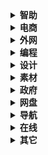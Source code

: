 <details class="lake-collapse"><summary id="ud3ff43a1"><strong><span class="ne-text">智助</span></strong></summary><p id="u8d0a055e" class="ne-p" style="margin: 0; padding: 0; min-height: 24px"><span class="ne-text">Kimi			</span><a href="https://kimi.moonshot.cn/" data-href="https://kimi.moonshot.cn/" target="_blank" class="ne-link"><span class="ne-text">https://kimi.moonshot.cn/</span></a></p><p id="u3f60d926" class="ne-p" style="margin: 0; padding: 0; min-height: 24px"><span class="ne-text">GPT			</span><a href="https://chatgpt.com/" data-href="https://chatgpt.com/" target="_blank" class="ne-link"><span class="ne-text">https://chatgpt.com/</span></a></p><p id="u972768c2" class="ne-p" style="margin: 0; padding: 0; min-height: 24px"><span class="ne-text">Claude		</span><a href="https://claude.ai/" data-href="https://claude.ai/" target="_blank" class="ne-link"><span class="ne-text">https://claude.ai/</span></a></p><p id="ud0a6c8cf" class="ne-p" style="margin: 0; padding: 0; min-height: 24px"><span class="ne-text">Gemini		</span><a href="https://gemini.google.com/app" data-href="https://gemini.google.com/app" target="_blank" class="ne-link"><span class="ne-text">https://gemini.google.com/</span></a></p><p id="uc66b75ad" class="ne-p" style="margin: 0; padding: 0; min-height: 24px"><span class="ne-text">Copilot		</span><a href="https://copilot.microsoft.com/" data-href="https://copilot.microsoft.com/" target="_blank" class="ne-link"><span class="ne-text">https://copilot.microsoft.com/</span></a></p><p id="u420d932b" class="ne-p" style="margin: 0; padding: 0; min-height: 24px"><span class="ne-text">文心一言		</span><a href="https://yiyan.baidu.com/" data-href="https://yiyan.baidu.com/" target="_blank" class="ne-link"><span class="ne-text">https://yiyan.baidu.com/</span></a></p><p id="u975c7db1" class="ne-p" style="margin: 0; padding: 0; min-height: 24px"><span class="ne-text">文心一格		</span><a href="https://yige.baidu.com/" data-href="https://yige.baidu.com/" target="_blank" class="ne-link"><span class="ne-text">https://yige.baidu.com/</span></a></p><p id="u3269e31b" class="ne-p" style="margin: 0; padding: 0; min-height: 24px"><span class="ne-text">百度图片		</span><a href="https://image.baidu.com/" data-href="https://image.baidu.com/" target="_blank" class="ne-link"><span class="ne-text">https://image.baidu.com/</span></a></p><p id="uef9a5500" class="ne-p" style="margin: 0; padding: 0; min-height: 24px"><span class="ne-text">通义千问		</span><a href="https://tongyi.aliyun.com/" data-href="https://tongyi.aliyun.com/" target="_blank" class="ne-link"><span class="ne-text">https://tongyi.aliyun.com/</span></a></p><p id="u34503f70" class="ne-p" style="margin: 0; padding: 0; min-height: 24px"><span class="ne-text">图像生成		</span><a href="https://flux.urldq.com/" data-href="https://flux.urldq.com/" target="_blank" class="ne-link"><span class="ne-text">https://flux.urldq.com/</span></a></p><p id="u30dfb462" class="ne-p" style="margin: 0; padding: 0; min-height: 24px"><span class="ne-text">AI写作		</span><a href="https://www.getgetai.com/home?" data-href="https://www.getgetai.com/home?" target="_blank" class="ne-link"><span class="ne-text">https://www.getgetai.com/</span></a></p><p id="u70c783dc" class="ne-p" style="margin: 0; padding: 0; min-height: 24px"><span class="ne-text">AI去背景		</span><a href="https://html.zone/background-remover" data-href="https://html.zone/background-remover" target="_blank" class="ne-link"><span class="ne-text">https://html.zone/</span></a></p></details>

<details class="lake-collapse"><summary id="ud41d0146"><strong><span class="ne-text">电商</span></strong></summary><p id="u7fb457d4" class="ne-p" style="margin: 0; padding: 0; min-height: 24px"><span class="ne-text">千牛		</span><a href="https://myseller.taobao.com/" data-href="https://myseller.taobao.com/" target="_blank" class="ne-link"><span class="ne-text">https://myseller.taobao.com/</span></a></p><p id="udb0108d9" class="ne-p" style="margin: 0; padding: 0; min-height: 24px"><span class="ne-text">闲鱼		</span><a href="https://www.goofish.com/" data-href="https://www.goofish.com/" target="_blank" class="ne-link"><span class="ne-text">https://www.goofish.com/</span></a></p><p id="ub4890fee" class="ne-p" style="margin: 0; padding: 0; min-height: 24px"><span class="ne-text">千帆		</span><a href="https://ark.xiaohongshu.com/app-system/home?from=ark-login" data-href="https://ark.xiaohongshu.com/app-system/home?from=ark-login" target="_blank" class="ne-link"><span class="ne-text">https://ark.xiaohongshu.com/</span></a></p><p id="u26620c16" class="ne-p" style="margin: 0; padding: 0; min-height: 24px"><span class="ne-text">淘宝		</span><a href="https://www.taobao.com/" data-href="https://www.taobao.com/" target="_blank" class="ne-link"><span class="ne-text">https://www.taobao.com/</span></a></p><p id="u04ed63c3" class="ne-p" style="margin: 0; padding: 0; min-height: 24px"><span class="ne-text">京东		</span><a href="https://www.jd.com/" data-href="https://www.jd.com/" target="_blank" class="ne-link"><span class="ne-text">https://www.jd.com/</span></a></p><p id="ua886be22" class="ne-p" style="margin: 0; padding: 0; min-height: 24px"><span class="ne-text">1688	</span><a href="https://www.1688.com/" data-href="https://www.1688.com/" target="_blank" class="ne-link"><span class="ne-text">https://www.1688.com/</span></a></p><p id="ub18dabfd" class="ne-p" style="margin: 0; padding: 0; min-height: 24px"><span class="ne-text">唯品会	</span><a href="https://www.vip.com/" data-href="https://www.vip.com/" target="_blank" class="ne-link"><span class="ne-text">https://www.vip.com/</span></a></p><p id="uc6c2d7c2" class="ne-p" style="margin: 0; padding: 0; min-height: 24px"><span class="ne-text">拼多多	</span><a href="https://mms.pinduoduo.com/" data-href="https://mms.pinduoduo.com/" target="_blank" class="ne-link"><span class="ne-text">https://mms.pinduoduo.com/</span></a></p><p id="u5a34a32e" class="ne-p" style="margin: 0; padding: 0; min-height: 24px"><span class="ne-text">淘管家	</span><a href="https://guanjia.1688.com/" data-href="https://guanjia.1688.com/" target="_blank" class="ne-link"><span class="ne-text">https://guanjia.1688.com/</span></a></p></details>

<details class="lake-collapse"><summary id="u15dca582"><strong><span class="ne-text">外网</span></strong></summary><p id="uffa1fc1d" class="ne-p" style="margin: 0; padding: 0; min-height: 24px"><span class="ne-text">Gmail		</span><a href="https://mail.google.com/" data-href="https://mail.google.com/" target="_blank" class="ne-link"><span class="ne-text">https://mail.google.com/</span></a></p><p id="u3a988043" class="ne-p" style="margin: 0; padding: 0; min-height: 24px"><span class="ne-text">Twitter		</span><a href="https://x.com/home" data-href="https://x.com/home" target="_blank" class="ne-link"><span class="ne-text">https://x.com/home</span></a></p><p id="u5010dec7" class="ne-p" style="margin: 0; padding: 0; min-height: 24px"><span class="ne-text">Telegram		</span><a href="https://web.telegram.org/a/" data-href="https://web.telegram.org/a/" target="_blank" class="ne-link"><span class="ne-text">https://web.telegram.org/a/</span></a></p><p id="u18d85351" class="ne-p" style="margin: 0; padding: 0; min-height: 24px"><span class="ne-text">YouTube		</span><a href="https://www.youtube.com" data-href="https://www.youtube.com" target="_blank" class="ne-link"><span class="ne-text">https://www.youtube.com</span></a></p><p id="u8661beb7" class="ne-p" style="margin: 0; padding: 0; min-height: 24px"><span class="ne-text"></span></p><p id="ub1dff7c0" class="ne-p" style="margin: 0; padding: 0; min-height: 24px"><span class="ne-text">身份大全		</span><a href="https://shenfendaquan.com/" data-href="https://shenfendaquan.com/" target="_blank" class="ne-link"><span class="ne-text">https://shenfendaquan.com/</span></a></p><p id="u1f7edb65" class="ne-p" style="margin: 0; padding: 0; min-height: 24px"><span class="ne-text">美国地址		</span><a href="https://www.meiguodizhi.com/" data-href="https://www.meiguodizhi.com/" target="_blank" class="ne-link"><span class="ne-text">https://www.meiguodizhi.com/</span></a></p><p id="u2e37860b" class="ne-p" style="margin: 0; padding: 0; min-height: 24px"><span class="ne-text">优选IP		</span><a href="https://stock.hostmonit.com/CloudFlareYes" data-href="https://stock.hostmonit.com/CloudFlareYes" target="_blank" class="ne-link"><span class="ne-text">https://stock.hostmonit.com/</span></a></p><p id="ue1e0a49e" class="ne-p" style="margin: 0; padding: 0; min-height: 24px"><span class="ne-text">订阅转换		</span><a href="https://sub.ops.ci/" data-href="https://sub.ops.ci/" target="_blank" class="ne-link"><span class="ne-text">https://sub.ops.ci/</span></a></p><p id="u180ca6ed" class="ne-p" style="margin: 0; padding: 0; min-height: 24px"><span class="ne-text">节点转换		</span><a href="https://v2rayse.com/node-convert/" data-href="https://v2rayse.com/node-convert/" target="_blank" class="ne-link"><span class="ne-text">https://v2rayse.com/</span></a></p><p id="ua683bb13" class="ne-p" style="margin: 0; padding: 0; min-height: 24px"><span class="ne-text">机场推荐		</span><a href="https://ygpy.net/" data-href="https://ygpy.net/" target="_blank" class="ne-link"><span class="ne-text">https://ygpy.net/</span></a></p><p id="ucf048b36" class="ne-p" style="margin: 0; padding: 0; min-height: 24px"><span class="ne-text">IP检测		</span><a href="https://ip125.com/" data-href="https://ip125.com/" target="_blank" class="ne-link"><span class="ne-text">https://ip125.com/</span></a></p><p id="u9bbd8357" class="ne-p" style="margin: 0; padding: 0; min-height: 24px"><span class="ne-text">IP指纹		</span><a href="https://whoer.net/" data-href="https://whoer.net/" target="_blank" class="ne-link"><span class="ne-text">https://whoer.net/</span></a></p><p id="u020601c1" class="ne-p" style="margin: 0; padding: 0; min-height: 24px"><span class="ne-text">测速			</span><a href="https://speed.cloudflare.com/" data-href="https://speed.cloudflare.com/" target="_blank" class="ne-link"><span class="ne-text">https://speed.cloudflare.com/</span></a></p><p id="ua549594a" class="ne-p" style="margin: 0; padding: 0; min-height: 24px"><span class="ne-text"></span></p><p id="u0a586578" class="ne-p" style="margin: 0; padding: 0; min-height: 24px"><strong><span class="ne-text">接码</span></strong></p><p id="ueb0c5928" class="ne-p" style="margin: 0; padding: 0; min-height: 24px"><a href="https://freephonenum.com" data-href="https://freephonenum.com" target="_blank" class="ne-link"><span class="ne-text">https://freephonenum.com</span></a></p><p id="uec33755e" class="ne-p" style="margin: 0; padding: 0; min-height: 24px"><a href="https://quackr.io" data-href="https://quackr.io" target="_blank" class="ne-link"><span class="ne-text">https://quackr.io</span></a></p><p id="uceac28aa" class="ne-p" style="margin: 0; padding: 0; min-height: 24px"><a href="https://smstome.com" data-href="https://smstome.com" target="_blank" class="ne-link"><span class="ne-text">https://smstome.com</span></a></p><p id="udb8fe5c6" class="ne-p" style="margin: 0; padding: 0; min-height: 24px"><a href="https://receive-smss.com" data-href="https://receive-smss.com" target="_blank" class="ne-link"><span class="ne-text">https://receive-smss.com</span></a></p><p id="ub02e4b3d" class="ne-p" style="margin: 0; padding: 0; min-height: 24px"><a href="https://temporary-phone-number.com" data-href="https://temporary-phone-number.com" target="_blank" class="ne-link"><span class="ne-text">https://temporary-phone-number.com</span></a></p><p id="u6ea3e10b" class="ne-p" style="margin: 0; padding: 0; min-height: 24px"><a href="https://temp-number.com" data-href="https://temp-number.com" target="_blank" class="ne-link"><span class="ne-text">https://temp-number.com</span></a></p><p id="u60b3d71d" class="ne-p" style="margin: 0; padding: 0; min-height: 24px"><a href="https://mytempsms.com" data-href="https://mytempsms.com" target="_blank" class="ne-link"><span class="ne-text">https://mytempsms.com</span></a></p><p id="u3594e95e" class="ne-p" style="margin: 0; padding: 0; min-height: 24px"><a href="https://receive-sms-free.cc" data-href="https://receive-sms-free.cc" target="_blank" class="ne-link"><span class="ne-text">https://receive-sms-free.cc</span></a></p><p id="u9d2e75ff" class="ne-p" style="margin: 0; padding: 0; min-height: 24px"><strong><span class="ne-text">节点</span></strong></p><p id="u96781fc3" class="ne-p" style="margin: 0; padding: 0; min-height: 24px"><a href="https://v2rayse.com/" data-href="https://v2rayse.com/" target="_blank" class="ne-link"><span class="ne-text">https://v2rayse.com/</span></a></p><p id="u74192308" class="ne-p" style="margin: 0; padding: 0; min-height: 24px"><a href="https://v2cross.com/1884.html" data-href="https://v2cross.com/1884.html" target="_blank" class="ne-link"><span class="ne-text">https://v2cross.com/</span></a></p><p id="uf0b2ead0" class="ne-p" style="margin: 0; padding: 0; min-height: 24px"><a href="https://free.datiya.com/" data-href="https://free.datiya.com/" target="_blank" class="ne-link"><span class="ne-text">https://free.datiya.com/</span></a></p><p id="u818f2cca" class="ne-p" style="margin: 0; padding: 0; min-height: 24px"><a href="https://clashgithub.com/" data-href="https://clashgithub.com/" target="_blank" class="ne-link"><span class="ne-text">https://clashgithub.com/</span></a></p><p id="u81da19a7" class="ne-p" style="margin: 0; padding: 0; min-height: 24px"><a href="https://proxypool.link/" data-href="https://proxypool.link/" target="_blank" class="ne-link"><span class="ne-text">https://proxypool.link/</span></a></p><p id="u8d3d95d7" class="ne-p" style="margin: 0; padding: 0; min-height: 24px"><a href="https://kkzui.com/jd" data-href="https://kkzui.com/jd" target="_blank" class="ne-link"><span class="ne-text">https://kkzui.com/</span></a></p><p id="uf4e2f9c7" class="ne-p" style="margin: 0; padding: 0; min-height: 24px"><a href="https://telegeam.github.io/clashv2rayshare/2024/07/03/a/" data-href="https://telegeam.github.io/clashv2rayshare/2024/07/03/a/" target="_blank" class="ne-link"><span class="ne-text">https://telegeam.github.io/</span></a></p><p id="u5b5398dd" class="ne-p" style="margin: 0; padding: 0; min-height: 24px"><a href="https://www.cfmem.com/" data-href="https://www.cfmem.com/" target="_blank" class="ne-link"><span class="ne-text">https://www.cfmem.com/</span></a></p><p id="u2b63e3e6" class="ne-p" style="margin: 0; padding: 0; min-height: 24px"><a href="https://www.fuye.fun/" data-href="https://www.fuye.fun/" target="_blank" class="ne-link"><span class="ne-text">https://www.fuye.fun/</span></a></p><p id="u3f654c86" class="ne-p" style="margin: 0; padding: 0; min-height: 24px"><a href="https://www.mibei77.com/" data-href="https://www.mibei77.com/" target="_blank" class="ne-link"><span class="ne-text">https://www.mibei77.com/</span></a></p><p id="ud7c55654" class="ne-p" style="margin: 0; padding: 0; min-height: 24px"><a href="https://godfather216.github.io/godfather.github.io/" data-href="https://godfather216.github.io/godfather.github.io/" target="_blank" class="ne-link"><span class="ne-text">https://godfather.github.io/</span></a></p><p id="u3ff6bc3c" class="ne-p" style="margin: 0; padding: 0; min-height: 24px"><a href="https://ircfspace.github.io/location/" data-href="https://ircfspace.github.io/location/" target="_blank" class="ne-link"><span class="ne-text">https://ircfspace.github.io/location/</span></a></p><p id="uf103352d" class="ne-p" style="margin: 0; padding: 0; min-height: 24px"><a href="https://xconfig.pages.dev/index2" data-href="https://xconfig.pages.dev/index2" target="_blank" class="ne-link"><span class="ne-text">https://xconfig.pages.dev/</span></a></p><p id="ufdd8ecdf" class="ne-p" style="margin: 0; padding: 0; min-height: 24px"><a href="https://itsyebekhe.github.io/HiN-VPN/" data-href="https://itsyebekhe.github.io/HiN-VPN/" target="_blank" class="ne-link"><span class="ne-text">https://itsyebekhe.github.io/</span></a></p></details>

<details class="lake-collapse"><summary id="u0c2b075a"><strong><span class="ne-text">编程</span></strong></summary><p id="ue5823628" class="ne-p" style="margin: 0; padding: 0; min-height: 24px"><span class="ne-text">阿里云		</span><a href="https://www.aliyun.com/" data-href="https://www.aliyun.com/" target="_blank" class="ne-link"><span class="ne-text">https://www.aliyun.com/</span></a></p><p id="u063e98aa" class="ne-p" style="margin: 0; padding: 0; min-height: 24px"><span class="ne-text">Maven		</span><a href="https://mvnrepository.com/" data-href="https://mvnrepository.com/" target="_blank" class="ne-link"><span class="ne-text">https://mvnrepository.com/</span></a></p><p id="ufa1dd990" class="ne-p" style="margin: 0; padding: 0; min-height: 24px"><span class="ne-text">微软学习		</span><a href="https://learn.microsoft.com/zh-cn/" data-href="https://learn.microsoft.com/zh-cn/" target="_blank" class="ne-link"><span class="ne-text">https://learn.microsoft.com/</span></a></p><p id="u7773fc6c" class="ne-p" style="margin: 0; padding: 0; min-height: 24px"><span class="ne-text">菜鸟教程		</span><a href="https://www.runoob.com/" data-href="https://www.runoob.com/" target="_blank" class="ne-link"><span class="ne-text">https://www.runoob.com/</span></a></p><p id="u2845fa31" class="ne-p" style="margin: 0; padding: 0; min-height: 24px"><span class="ne-text">W3School	</span><a href="https://www.w3school.com.cn/" data-href="https://www.w3school.com.cn/" target="_blank" class="ne-link"><span class="ne-text">https://www.w3school.com.cn/</span></a></p><p id="uf9d717b3" class="ne-p" style="margin: 0; padding: 0; min-height: 24px"><span class="ne-text">前端			</span><a href="https://uilibhub.com/zh" data-href="https://uilibhub.com/zh" target="_blank" class="ne-link"><span class="ne-text">https://uilibhub.com/zh</span></a></p><p id="ud1faf6fb" class="ne-p" style="margin: 0; padding: 0; min-height: 24px"><span class="ne-text">正则			</span><a href="https://jex.im/regulex/#!flags=&amp;re=%5E(a%7Cb)*%3F%24" data-href="https://jex.im/regulex/#!flags=&amp;re=%5E(a%7Cb)*%3F%24" target="_blank" class="ne-link"><span class="ne-text">https://jex.im/regulex/</span></a></p><p id="u87a48cee" class="ne-p" style="margin: 0; padding: 0; min-height: 24px"><span class="ne-text">ES6教程		</span><a href="https://es6.ruanyifeng.com/#docs/proposals" data-href="https://es6.ruanyifeng.com/#docs/proposals" target="_blank" class="ne-link"><span class="ne-text">https://es6.ruanyifeng.com/</span></a></p><p id="u895a9b20" class="ne-p" style="margin: 0; padding: 0; min-height: 24px"><span class="ne-text">ElementUI	</span><a href="https://element.eleme.cn/#/zh-CN/" data-href="https://element.eleme.cn/#/zh-CN/" target="_blank" class="ne-link"><span class="ne-text">https://element.eleme.cn/</span></a></p><p id="ubed6b108" class="ne-p" style="margin: 0; padding: 0; min-height: 24px"><span class="ne-text">LayUI		</span><a href="https://layui.dev/docs/2/index.html" data-href="https://layui.dev/docs/2/index.html" target="_blank" class="ne-link"><span class="ne-text">https://layui.dev/</span></a></p><p id="u8baa80fd" class="ne-p" style="margin: 0; padding: 0; min-height: 24px"><span class="ne-text">Java			</span><a href="https://docs.oracle.com/en/java/javase/11/docs/api/index.html" data-href="https://docs.oracle.com/en/java/javase/11/docs/api/index.html" target="_blank" class="ne-link"><span class="ne-text">https://docs.oracle.com/</span></a></p><p id="u7ebb09f3" class="ne-p" style="margin: 0; padding: 0; min-height: 24px"><span class="ne-text">开源中国		</span><a href="https://www.oschina.net/project" data-href="https://www.oschina.net/project" target="_blank" class="ne-link"><span class="ne-text">https://www.oschina.net/</span></a></p><p id="u3a5f46e2" class="ne-p" style="margin: 0; padding: 0; min-height: 24px"><span class="ne-text">博客园		</span><a href="https://www.cnblogs.com/" data-href="https://www.cnblogs.com/" target="_blank" class="ne-link"><span class="ne-text">https://www.cnblogs.com/</span></a></p><p id="u5fe084f8" class="ne-p" style="margin: 0; padding: 0; min-height: 24px"><span class="ne-text">Gitee		</span><a href="https://gitee.com/" data-href="https://gitee.com/" target="_blank" class="ne-link"><span class="ne-text">https://gitee.com/</span></a></p><p id="u305c5e87" class="ne-p" style="margin: 0; padding: 0; min-height: 24px"><span class="ne-text">GitHub		</span><a href="https://github.com/" data-href="https://github.com/" target="_blank" class="ne-link"><span class="ne-text">https://github.com/</span></a></p><p id="u79afc3de" class="ne-p" style="margin: 0; padding: 0; min-height: 24px"><span class="ne-text">Replit		</span><a href="https://replit.com/~" data-href="https://replit.com/~" target="_blank" class="ne-link"><span class="ne-text">https://replit.com/</span></a></p><p id="u9d4fa4f9" class="ne-p" style="margin: 0; padding: 0; min-height: 24px"><span class="ne-text">API			</span><a href="https://api.vvhan.com/" data-href="https://api.vvhan.com/" target="_blank" class="ne-link"><span class="ne-text">https://api.vvhan.com/</span></a></p><p id="u803edc2f" class="ne-p" style="margin: 0; padding: 0; min-height: 24px"><span class="ne-text">Cloudflare	</span><a href="https://dash.cloudflare.com/" data-href="https://dash.cloudflare.com/" target="_blank" class="ne-link"><span class="ne-text">https://dash.cloudflare.com/</span></a></p><p id="u45d0c97f" class="ne-p" style="margin: 0; padding: 0; min-height: 24px"><span class="ne-text">Cloudns		</span><a href="https://www.cloudns.net/" data-href="https://www.cloudns.net/" target="_blank" class="ne-link"><span class="ne-text">https://www.cloudns.net/</span></a></p><p id="u0d1de415" class="ne-p" style="margin: 0; padding: 0; min-height: 24px"><span class="ne-text">Infinityfree	</span><a href="https://dash.infinityfree.com/" data-href="https://dash.infinityfree.com/" target="_blank" class="ne-link"><span class="ne-text">https://dash.infinityfree.com/</span></a></p><p id="u0d7a300a" class="ne-p" style="margin: 0; padding: 0; min-height: 24px"><span class="ne-text">Dynv6		</span><a href="https://dynv6.com/" data-href="https://dynv6.com/" target="_blank" class="ne-link"><span class="ne-text">https://dynv6.com/</span></a></p><p id="ucd14b83d" class="ne-p" style="margin: 0; padding: 0; min-height: 24px"><span class="ne-text">SSL证书		</span><a href="https://cao.la/" data-href="https://cao.la/" target="_blank" class="ne-link"><span class="ne-text">https://cao.la/</span></a></p></details>

<details class="lake-collapse"><summary id="u1e894a43"><strong><span class="ne-text">设计</span></strong></summary><p id="u7713ef63" class="ne-p" style="margin: 0; padding: 0; min-height: 24px"><span class="ne-text">配色		</span><a href="https://www.toptal.com/designers/colourcode" data-href="https://www.toptal.com/designers/colourcode" target="_blank" class="ne-link"><span class="ne-text">https://www.toptal.com/</span></a></p><p id="ubb7772d9" class="ne-p" style="margin: 0; padding: 0; min-height: 24px"><span class="ne-text">配色		</span><a href="https://mycolor.space/" data-href="https://mycolor.space/" target="_blank" class="ne-link"><span class="ne-text">https://mycolor.space/</span></a></p><p id="ufc6639e3" class="ne-p" style="margin: 0; padding: 0; min-height: 24px"><span class="ne-text">配色		</span><a href="https://www.toolnb.com/tools/color.html?t=5" data-href="https://www.toolnb.com/tools/color.html?t=5" target="_blank" class="ne-link"><span class="ne-text">https://www.toolnb.com/</span></a></p><p id="ub723b27f" class="ne-p" style="margin: 0; padding: 0; min-height: 24px"><span class="ne-text">配色		</span><a href="https://uigradients.com/" data-href="https://uigradients.com/" target="_blank" class="ne-link"><span class="ne-text">https://uigradients.com/</span></a></p><p id="ubbc01253" class="ne-p" style="margin: 0; padding: 0; min-height: 24px"><span class="ne-text">字体		</span><a href="https://www.maoken.com/freefonts" data-href="https://www.maoken.com/freefonts" target="_blank" class="ne-link"><span class="ne-text">https://www.maoken.com/</span></a></p><p id="u16c76127" class="ne-p" style="margin: 0; padding: 0; min-height: 24px"><span class="ne-text">字体		</span><a href="https://wangchujiang.com/free-font/" data-href="https://wangchujiang.com/free-font/" target="_blank" class="ne-link"><span class="ne-text">https://wangchujiang.com/free-font/</span></a></p><p id="u5d890dfa" class="ne-p" style="margin: 0; padding: 0; min-height: 24px"><span class="ne-text">可画		</span><a href="https://www.canva.cn/" data-href="https://www.canva.cn/" target="_blank" class="ne-link"><span class="ne-text">https://www.canva.cn/</span></a></p><p id="u17048ebc" class="ne-p" style="margin: 0; padding: 0; min-height: 24px"><span class="ne-text">矢量图	</span><a href="https://www.iconfont.cn/" data-href="https://www.iconfont.cn/" target="_blank" class="ne-link"><span class="ne-text">https://www.iconfont.cn/</span></a></p><p id="ub9b813ee" class="ne-p" style="margin: 0; padding: 0; min-height: 24px"><span class="ne-text">Logo	</span><a href="https://www.designevo.com/logo-maker/" data-href="https://www.designevo.com/logo-maker/" target="_blank" class="ne-link"><span class="ne-text">https://www.designevo.com/</span></a></p><p id="u266514d2" class="ne-p" style="margin: 0; padding: 0; min-height: 24px"><span class="ne-text">图标		</span><a href="https://www.mingcute.com/" data-href="https://www.mingcute.com/" target="_blank" class="ne-link"><span class="ne-text">https://www.mingcute.com/</span></a></p></details>

<details class="lake-collapse"><summary id="u4fbbcb95"><strong><span class="ne-text">素材</span></strong></summary><p id="u386f26eb" class="ne-p" style="margin: 0; padding: 0; min-height: 24px"><span class="ne-text">爱给网		</span><a href="https://www.aigei.com/" data-href="https://www.aigei.com/" target="_blank" class="ne-link"><span class="ne-text">https://www.aigei.com/</span></a></p><p id="ue66aea54" class="ne-p" style="margin: 0; padding: 0; min-height: 24px"><span class="ne-text">找台词		</span><a href="https://zhaotaici.cn/" data-href="https://zhaotaici.cn/" target="_blank" class="ne-link"><span class="ne-text">https://zhaotaici.cn/</span></a></p><p id="ue26c1bd1" class="ne-p" style="margin: 0; padding: 0; min-height: 24px"><span class="ne-text">AE素材		</span><a href="https://www.lookae.com/" data-href="https://www.lookae.com/" target="_blank" class="ne-link"><span class="ne-text">https://www.lookae.com/</span></a></p><p id="u236d4160" class="ne-p" style="margin: 0; padding: 0; min-height: 24px"><span class="ne-text">优品PPT		</span><a href="https://www.ypppt.com/" data-href="https://www.ypppt.com/" target="_blank" class="ne-link"><span class="ne-text">https://www.ypppt.com/</span></a></p><p id="u5cda4472" class="ne-p" style="margin: 0; padding: 0; min-height: 24px"><span class="ne-text">Excel公式		</span><a href="https://www.lanrenexcel.com/" data-href="https://www.lanrenexcel.com/" target="_blank" class="ne-link"><span class="ne-text">https://www.lanrenexcel.com/</span></a></p><p id="uf5b8a5fb" class="ne-p" style="margin: 0; padding: 0; min-height: 24px"><span class="ne-text">文案营销		</span><a href="https://socialbeta.com/" data-href="https://socialbeta.com/" target="_blank" class="ne-link"><span class="ne-text">https://socialbeta.com/</span></a></p><p id="u3d183741" class="ne-p" style="margin: 0; padding: 0; min-height: 24px"><span class="ne-text">论文阅读		</span><a href="https://readpaper.com/new" data-href="https://readpaper.com/new" target="_blank" class="ne-link"><span class="ne-text">https://readpaper.com/</span></a></p><p id="uc791ca04" class="ne-p" style="margin: 0; padding: 0; min-height: 24px"><span class="ne-text">范文先生		</span><a href="https://www.fwsir.com/" data-href="https://www.fwsir.com/" target="_blank" class="ne-link"><span class="ne-text">https://www.fwsir.com/</span></a></p><p id="udb4b9f40" class="ne-p" style="margin: 0; padding: 0; min-height: 24px"><span class="ne-text">过期杂志		</span><a href="https://www.fx361.com/" data-href="https://www.fx361.com/" target="_blank" class="ne-link"><span class="ne-text">https://www.fx361.com/</span></a></p><p id="u221e74d9" class="ne-p" style="margin: 0; padding: 0; min-height: 24px"><span class="ne-text">数英网		</span><a href="https://www.digitaling.com/" data-href="https://www.digitaling.com/" target="_blank" class="ne-link"><span class="ne-text">https://www.digitaling.com/</span></a></p><p id="uec8ae21f" class="ne-p" style="margin: 0; padding: 0; min-height: 24px"><span class="ne-text">梅花网		</span><a href="http://www.meihua.info/" data-href="http://www.meihua.info/" target="_blank" class="ne-link"><span class="ne-text">http://www.meihua.info/</span></a></p><p id="u348364a1" class="ne-p" style="margin: 0; padding: 0; min-height: 24px"><span class="ne-text">前瞻网		</span><a href="https://www.qianzhan.com/analyst/" data-href="https://www.qianzhan.com/analyst/" target="_blank" class="ne-link"><span class="ne-text">https://www.qianzhan.com/</span></a></p><p id="u640654ba" class="ne-p" style="margin: 0; padding: 0; min-height: 24px"><span class="ne-text">艾瑞咨询		</span><a href="https://www.iresearch.com.cn/" data-href="https://www.iresearch.com.cn/" target="_blank" class="ne-link"><span class="ne-text">https://www.iresearch.com.cn/</span></a></p><p id="u9e3d1b5b" class="ne-p" style="margin: 0; padding: 0; min-height: 24px"><span class="ne-text">比达网		</span><a href="http://www.bigdata-research.cn/" data-href="http://www.bigdata-research.cn/" target="_blank" class="ne-link"><span class="ne-text">http://www.bigdata-research.cn/</span></a></p><p id="u80f0957b" class="ne-p" style="margin: 0; padding: 0; min-height: 24px"><span class="ne-text">音效网		</span><a href="https://www.yisell.com/" data-href="https://www.yisell.com/" target="_blank" class="ne-link"><span class="ne-text">https://www.yisell.com/</span></a></p><p id="u68d3b229" class="ne-p" style="margin: 0; padding: 0; min-height: 24px"><span class="ne-text">即能创新		</span><a href="https://runwise.co/" data-href="https://runwise.co/" target="_blank" class="ne-link"><span class="ne-text">https://runwise.co/</span></a></p><p id="u7de0aec0" class="ne-p" style="margin: 0; padding: 0; min-height: 24px"><span class="ne-text">发现报告		</span><a href="https://www.fxbaogao.com/" data-href="https://www.fxbaogao.com/" target="_blank" class="ne-link"><span class="ne-text">https://www.fxbaogao.com/</span></a></p><p id="u0f8cf8e5" class="ne-p" style="margin: 0; padding: 0; min-height: 24px"><span class="ne-text">Z-lib电子书	</span><a href="https://zh.go-to-library.sk/#useful_link_tab" data-href="https://zh.go-to-library.sk/#useful_link_tab" target="_blank" class="ne-link"><span class="ne-text">https://zh.go-to-library.sk/</span></a></p><p id="u148ed9cf" class="ne-p" style="margin: 0; padding: 0; min-height: 24px"><span class="ne-text">电脑壁纸		</span><a href="https://tool.liumingye.cn/wallpaper/?" data-href="https://tool.liumingye.cn/wallpaper/?" target="_blank" class="ne-link"><span class="ne-text">https://tool.liumingye.cn/wallpaper/</span></a></p><p id="ua9a6e6c8" class="ne-p" style="margin: 0; padding: 0; min-height: 24px"><span class="ne-text">极简壁纸		</span><a href="https://bz.zzzmh.cn/index" data-href="https://bz.zzzmh.cn/index" target="_blank" class="ne-link"><span class="ne-text">https://bz.zzzmh.cn/index</span></a></p><p id="u05b2ecb7" class="ne-p" style="margin: 0; padding: 0; min-height: 24px"><span class="ne-text">壁纸汇		</span><a href="https://www.bizhihui.com/" data-href="https://www.bizhihui.com/" target="_blank" class="ne-link"><span class="ne-text">https://www.bizhihui.com/</span></a></p><p id="ucc99e292" class="ne-p" style="margin: 0; padding: 0; min-height: 24px"><span class="ne-text">拾光壁纸		</span><a href="https://snake.timeline.ink/random" data-href="https://snake.timeline.ink/random" target="_blank" class="ne-link"><span class="ne-text">https://snake.timeline.ink/random</span></a></p></details>

<details class="lake-collapse"><summary id="u496ca12c"><strong><span class="ne-text">政府</span></strong></summary><p id="u53c45742" class="ne-p" style="margin: 0; padding: 0; min-height: 24px"><span class="ne-text">中国政府网	</span><a href="https://www.gov.cn/" data-href="https://www.gov.cn/" target="_blank" class="ne-link"><span class="ne-text">https://www.gov.cn/</span></a></p><p id="u9449a88e" class="ne-p" style="margin: 0; padding: 0; min-height: 24px"><span class="ne-text">国家规章库	</span><a href="https://www.gov.cn/zhengce/xxgk/gjgzk/index.htm?searchWord=" data-href="https://www.gov.cn/zhengce/xxgk/gjgzk/index.htm?searchWord=" target="_blank" class="ne-link"><span class="ne-text">https://www.gov.cn/</span></a></p><p id="udebe7d48" class="ne-p" style="margin: 0; padding: 0; min-height: 24px"><span class="ne-text">中国的国情	</span><a href="https://www.gov.cn/guoqing/" data-href="https://www.gov.cn/guoqing/" target="_blank" class="ne-link"><span class="ne-text">https://www.gov.cn/</span></a></p><p id="u669e88b0" class="ne-p" style="margin: 0; padding: 0; min-height: 24px"><span class="ne-text">国务院公报	</span><a href="https://www.gov.cn/gongbao" data-href="https://www.gov.cn/gongbao" target="_blank" class="ne-link"><span class="ne-text">https://www.gov.cn/</span></a></p><p id="u9f37ba2f" class="ne-p" style="margin: 0; padding: 0; min-height: 24px"><span class="ne-text">行政法规库	</span><a href="http://www.gov.cn/zhengce/xzfgk/" data-href="http://www.gov.cn/zhengce/xzfgk/" target="_blank" class="ne-link"><span class="ne-text">http://www.gov.cn/</span></a></p><p id="ua2c33c9c" class="ne-p" style="margin: 0; padding: 0; min-height: 24px"><span class="ne-text">政务信息公开	</span><a href="https://www.gov.cn/zhengce/xxgk/" data-href="https://www.gov.cn/zhengce/xxgk/" target="_blank" class="ne-link"><span class="ne-text">https://www.gov.cn/</span></a></p><p id="ue62bdaf7" class="ne-p" style="margin: 0; padding: 0; min-height: 24px"><span class="ne-text">中国发改委	</span><a href="https://www.ndrc.gov.cn/" data-href="https://www.ndrc.gov.cn/" target="_blank" class="ne-link"><span class="ne-text">https://www.ndrc.gov.cn/</span></a></p><p id="u2b6b0d25" class="ne-p" style="margin: 0; padding: 0; min-height: 24px"><span class="ne-text">中共纪检委	</span><a href="https://www.ccdi.gov.cn/" data-href="https://www.ccdi.gov.cn/" target="_blank" class="ne-link"><span class="ne-text">https://www.ccdi.gov.cn/</span></a></p><p id="ue6acad3e" class="ne-p" style="margin: 0; padding: 0; min-height: 24px"><span class="ne-text">湖南政务网	</span><a href="http://zwfw-new.hunan.gov.cn/" data-href="http://zwfw-new.hunan.gov.cn/" target="_blank" class="ne-link"><span class="ne-text">http://zwfw-new.hunan.gov.cn/</span></a></p><p id="ud0f7905f" class="ne-p" style="margin: 0; padding: 0; min-height: 24px"><span class="ne-text">湖南教育网	</span><a href="http://fuwu.hnedu.cn/" data-href="http://fuwu.hnedu.cn/" target="_blank" class="ne-link"><span class="ne-text">http://fuwu.hnedu.cn/</span></a></p><p id="ub3b43fce" class="ne-p" style="margin: 0; padding: 0; min-height: 24px"><span class="ne-text">国家统计局	</span><a href="https://www.stats.gov.cn/" data-href="https://www.stats.gov.cn/" target="_blank" class="ne-link"><span class="ne-text">https://www.stats.gov.cn/</span></a></p><p id="u101ddc0a" class="ne-p" style="margin: 0; padding: 0; min-height: 24px"><span class="ne-text">中国统计年鉴	</span><a href="https://www.stats.gov.cn/sj/ndsj/" data-href="https://www.stats.gov.cn/sj/ndsj/" target="_blank" class="ne-link"><span class="ne-text">https://www.stats.gov.cn/</span></a></p><p id="ud1f24298" class="ne-p" style="margin: 0; padding: 0; min-height: 24px"><span class="ne-text">国家数据网	</span><a href="https://data.stats.gov.cn/" data-href="https://data.stats.gov.cn/" target="_blank" class="ne-link"><span class="ne-text">https://data.stats.gov.cn/</span></a></p><p id="ucef45d18" class="ne-p" style="margin: 0; padding: 0; min-height: 24px"><span class="ne-text">社科哲学网	</span><a href="https://www.ncpssd.org/" data-href="https://www.ncpssd.org/" target="_blank" class="ne-link"><span class="ne-text">https://www.ncpssd.org/</span></a></p><p id="u640c0a1f" class="ne-p" style="margin: 0; padding: 0; min-height: 24px"><span class="ne-text">裁判文书网	</span><a href="https://wenshu.court.gov.cn/" data-href="https://wenshu.court.gov.cn/" target="_blank" class="ne-link"><span class="ne-text">https://wenshu.court.gov.cn/</span></a></p><p id="ue2c56644" class="ne-p" style="margin: 0; padding: 0; min-height: 24px"><span class="ne-text">法律法规库	</span><a href="https://flk.npc.gov.cn/" data-href="https://flk.npc.gov.cn/" target="_blank" class="ne-link"><span class="ne-text">https://flk.npc.gov.cn/</span></a></p><p id="u394dfae1" class="ne-p" style="margin: 0; padding: 0; min-height: 24px"><span class="ne-text">中国高新院	</span><a href="http://www.achie.org/" data-href="http://www.achie.org/" target="_blank" class="ne-link"><span class="ne-text">http://www.achie.org/</span></a></p><p id="ue3dd45cb" class="ne-p" style="margin: 0; padding: 0; min-height: 24px"><span class="ne-text">国家标准网	</span><a href="https://std.samr.gov.cn/" data-href="https://std.samr.gov.cn/" target="_blank" class="ne-link"><span class="ne-text">https://std.samr.gov.cn/</span></a></p><p id="u66c91cb8" class="ne-p" style="margin: 0; padding: 0; min-height: 24px"><span class="ne-text">中国医药网	</span><a href="https://www.dayi.org.cn/" data-href="https://www.dayi.org.cn/" target="_blank" class="ne-link"><span class="ne-text">https://www.dayi.org.cn/</span></a></p><p id="u231c5801" class="ne-p" style="margin: 0; padding: 0; min-height: 24px"><span class="ne-text">红黑人口库	</span><a href="https://www.hongheiku.com/" data-href="https://www.hongheiku.com/" target="_blank" class="ne-link"><span class="ne-text">https://www.hongheiku.com/</span></a></p><p id="ufc160c17" class="ne-p" style="margin: 0; padding: 0; min-height: 24px"><span class="ne-text">行政区划图	</span><a href="http://xzqh.mca.gov.cn/" data-href="http://xzqh.mca.gov.cn/" target="_blank" class="ne-link"><span class="ne-text">http://xzqh.mca.gov.cn/</span></a></p></details>

<details class="lake-collapse"><summary id="ue6f53c6c"><strong><span class="ne-text">网盘</span></strong></summary><p id="ubfccef13" class="ne-p" style="margin: 0; padding: 0; min-height: 24px"><span class="ne-text">阿里云盘		</span><a href="https://www.alipan.com/" data-href="https://www.alipan.com/" target="_blank" class="ne-link"><span class="ne-text">https://www.alipan.com/</span></a></p><p id="ud36aa2bb" class="ne-p" style="margin: 0; padding: 0; min-height: 24px"><span class="ne-text">夸克网盘		</span><a href="https://pan.quark.cn/" data-href="https://pan.quark.cn/" target="_blank" class="ne-link"><span class="ne-text">https://pan.quark.cn/</span></a></p><p id="u4b92fb2c" class="ne-p" style="margin: 0; padding: 0; min-height: 24px"><span class="ne-text">百度网盘		</span><a href="https://pan.baidu.com/" data-href="https://pan.baidu.com/" target="_blank" class="ne-link"><span class="ne-text">https://pan.baidu.com/</span></a></p><p id="u144f13e1" class="ne-p" style="margin: 0; padding: 0; min-height: 24px"><span class="ne-text">123盘		</span><a href="https://www.123pan.com/" data-href="https://www.123pan.com/" target="_blank" class="ne-link"><span class="ne-text">https://www.123pan.com/</span></a></p><p id="u0ed15728" class="ne-p" style="margin: 0; padding: 0; min-height: 24px"><span class="ne-text">蓝奏云盘		</span><a href="https://up.woozooo.com/mydisk.php/" data-href="https://up.woozooo.com/mydisk.php/" target="_blank" class="ne-link"><span class="ne-text">https://up.woozooo.com/mydisk.php/</span></a></p><p id="u251bfa6c" class="ne-p" style="margin: 0; padding: 0; min-height: 24px"><span class="ne-text">金山文档		</span><a href="https://www.kdocs.cn/" data-href="https://www.kdocs.cn/" target="_blank" class="ne-link"><span class="ne-text">https://www.kdocs.cn/</span></a></p><p id="u71281874" class="ne-p" style="margin: 0; padding: 0; min-height: 24px"><span class="ne-text">腾讯文档		</span><a href="https://docs.qq.com/" data-href="https://docs.qq.com/" target="_blank" class="ne-link"><span class="ne-text">https://docs.qq.com/</span></a></p><p id="u6261420e" class="ne-p" style="margin: 0; padding: 0; min-height: 24px"><span class="ne-text">钉钉文档		</span><a href="https://docs.dingtalk.com/" data-href="https://docs.dingtalk.com/" target="_blank" class="ne-link"><span class="ne-text">https://docs.dingtalk.com/</span></a></p><p id="ued29367d" class="ne-p" style="margin: 0; padding: 0; min-height: 24px"><span class="ne-text">OneNote		</span><a href="https://www.onenote.com/" data-href="https://www.onenote.com/" target="_blank" class="ne-link"><span class="ne-text">https://www.onenote.com/</span></a><span class="ne-text"></span></p></details>

<details class="lake-collapse"><summary id="uf74f0c87"><strong><span class="ne-text">导航</span></strong></summary><p id="ude83b6d4" class="ne-p" style="margin: 0; padding: 0; min-height: 24px"><span class="ne-text">综合		</span><a href="https://www.fre321.com/" data-href="https://www.fre321.com/" target="_blank" class="ne-link"><span class="ne-text">https://www.fre321.com/</span></a></p><p id="u510e19e9" class="ne-p" style="margin: 0; padding: 0; min-height: 24px"><span class="ne-text">出海		</span><a href="https://ccbaohe.com/" data-href="https://ccbaohe.com/" target="_blank" class="ne-link"><span class="ne-text">https://ccbaohe.com/</span></a></p><p id="u929d85d7" class="ne-p" style="margin: 0; padding: 0; min-height: 24px"><span class="ne-text">宝藏		</span><a href="https://baozangdh.com/" data-href="https://baozangdh.com/" target="_blank" class="ne-link"><span class="ne-text">https://baozangdh.com/</span></a></p><p id="ueffd7259" class="ne-p" style="margin: 0; padding: 0; min-height: 24px"><span class="ne-text">数据		</span><a href="http://hao.199it.com/" data-href="http://hao.199it.com/" target="_blank" class="ne-link"><span class="ne-text">http://hao.199it.com/</span></a></p><p id="u29f659fb" class="ne-p" style="margin: 0; padding: 0; min-height: 24px"><span class="ne-text">搜图		</span><a href="https://www.91sotu.com/" data-href="https://www.91sotu.com/" target="_blank" class="ne-link"><span class="ne-text">https://www.91sotu.com/</span></a></p><p id="ueac3405b" class="ne-p" style="margin: 0; padding: 0; min-height: 24px"><span class="ne-text">学术		</span><a href="https://www.sssam.com/" data-href="https://www.sssam.com/" target="_blank" class="ne-link"><span class="ne-text">https://www.sssam.com/</span></a></p><p id="uc65c8e1a" class="ne-p" style="margin: 0; padding: 0; min-height: 24px"><span class="ne-text">小众		</span><a href="https://www.xiaozhongjishu.com/" data-href="https://www.xiaozhongjishu.com/" target="_blank" class="ne-link"><span class="ne-text">https://www.xiaozhongjishu.com/</span></a></p></details>

<details class="lake-collapse"><summary id="u0e19fb5f"><strong><span class="ne-text">在线</span></strong></summary><p id="u21a8387d" class="ne-p" style="margin: 0; padding: 0; min-height: 24px"><span class="ne-text">语雀文档		</span><a href="https://www.yuque.com/" data-href="https://www.yuque.com/" target="_blank" class="ne-link"><span class="ne-text">https://www.yuque.com/</span></a></p><p id="uc27bc61f" class="ne-p" style="margin: 0; padding: 0; min-height: 24px"><span class="ne-text">思维导图		</span><a href="https://www.processon.com/" data-href="https://www.processon.com/" target="_blank" class="ne-link"><span class="ne-text">https://www.processon.com/</span></a></p><p id="u8830a729" class="ne-p" style="margin: 0; padding: 0; min-height: 24px"><span class="ne-text">文件传输		</span><a href="https://www.wenshushu.cn/" data-href="https://www.wenshushu.cn/" target="_blank" class="ne-link"><span class="ne-text">https://www.wenshushu.cn/</span></a></p><p id="u59c51d4d" class="ne-p" style="margin: 0; padding: 0; min-height: 24px"><span class="ne-text">草料二维码		</span><a href="https://cli.im/" data-href="https://cli.im/" target="_blank" class="ne-link"><span class="ne-text">https://cli.im/</span></a></p><p id="ua78c1b10" class="ne-p" style="margin: 0; padding: 0; min-height: 24px"><span class="ne-text">文件转换		</span><a href="https://convertio.co/zh/" data-href="https://convertio.co/zh/" target="_blank" class="ne-link"><span class="ne-text">https://convertio.co/zh/</span></a></p><p id="ubc28d69d" class="ne-p" style="margin: 0; padding: 0; min-height: 24px"><span class="ne-text">文件中转		</span><a href="https://4275.com/" data-href="https://4275.com/" target="_blank" class="ne-link"><span class="ne-text">https://4275.com/</span></a></p><p id="u42bdd519" class="ne-p" style="margin: 0; padding: 0; min-height: 24px"><span class="ne-text">文本转语音		</span><a href="https://tts.femoon.top/cn" data-href="https://tts.femoon.top/cn" target="_blank" class="ne-link"><span class="ne-text">https://tts.femoon.top/cn</span></a></p><p id="ub09e5d94" class="ne-p" style="margin: 0; padding: 0; min-height: 24px"><span class="ne-text">免费图床		</span><a href="https://111666.best/" data-href="https://111666.best/" target="_blank" class="ne-link"><span class="ne-text">https://111666.best/</span></a></p><p id="ufa3f93d8" class="ne-p" style="margin: 0; padding: 0; min-height: 24px"><span class="ne-text">综合工具		</span><a href="https://www.toolnb.com/" data-href="https://www.toolnb.com/" target="_blank" class="ne-link"><span class="ne-text">https://www.toolnb.com/</span></a></p><p id="uc906439e" class="ne-p" style="margin: 0; padding: 0; min-height: 24px"><span class="ne-text">视频下载		</span><a href="https://vtool.pro/" data-href="https://vtool.pro/" target="_blank" class="ne-link"><span class="ne-text">https://vtool.pro/</span></a></p><p id="ue1677080" class="ne-p" style="margin: 0; padding: 0; min-height: 24px"><span class="ne-text">视频下载		</span><a href="https://cobalt.tools/" data-href="https://cobalt.tools/" target="_blank" class="ne-link"><span class="ne-text">https://cobalt.tools/</span></a></p><p id="u586637ee" class="ne-p" style="margin: 0; padding: 0; min-height: 24px"><span class="ne-text">短链生成		</span><a href="https://www.shorturl.at/" data-href="https://www.shorturl.at/" target="_blank" class="ne-link"><span class="ne-text">https://www.shorturl.at/</span></a></p><p id="ue968494e" class="ne-p" style="margin: 0; padding: 0; min-height: 24px"><span class="ne-text">临时邮箱		</span><a href="https://inboxes.com/" data-href="https://inboxes.com/" target="_blank" class="ne-link"><span class="ne-text">https://inboxes.com/</span></a></p><p id="u40e67c6e" class="ne-p" style="margin: 0; padding: 0; min-height: 24px"><span class="ne-text">在线音乐		</span><a href="https://tool.liumingye.cn/music/#/" data-href="https://tool.liumingye.cn/music/#/" target="_blank" class="ne-link"><span class="ne-text">https://tool.liumingye.cn/music/</span></a></p><p id="u689739da" class="ne-p" style="margin: 0; padding: 0; min-height: 24px"><span class="ne-text">童年游戏		</span><a href="https://www.yikm.net/" data-href="https://www.yikm.net/" target="_blank" class="ne-link"><span class="ne-text">https://www.yikm.net/</span></a></p><p id="u2a2b5ef4" class="ne-p" style="margin: 0; padding: 0; min-height: 24px"><span class="ne-text">图文排版		</span><a href="https://www.5ce.com/" data-href="https://www.5ce.com/" target="_blank" class="ne-link"><span class="ne-text">https://www.5ce.com/</span></a></p><p id="u77e3b3cf" class="ne-p" style="margin: 0; padding: 0; min-height: 24px"><span class="ne-text">在线OCR		</span><a href="https://catocr.com/#/" data-href="https://catocr.com/#/" target="_blank" class="ne-link"><span class="ne-text">https://catocr.com/</span></a></p><p id="u517114d3" class="ne-p" style="margin: 0; padding: 0; min-height: 24px"><span class="ne-text">SEO查询		</span><a href="https://seo.chinaz.com/" data-href="https://seo.chinaz.com/" target="_blank" class="ne-link"><span class="ne-text">https://seo.chinaz.com/</span></a></p><p id="u148b0a59" class="ne-p" style="margin: 0; padding: 0; min-height: 24px"><span class="ne-text">熊猫字幕		</span><a href="https://www.pdsub.com/create" data-href="https://www.pdsub.com/create" target="_blank" class="ne-link"><span class="ne-text">https://www.pdsub.com/</span></a></p><p id="uf74daba3" class="ne-p" style="margin: 0; padding: 0; min-height: 24px"><span class="ne-text">提词器		</span><a href="https://flowprompter.app/" data-href="https://flowprompter.app/" target="_blank" class="ne-link"><span class="ne-text">https://flowprompter.app/</span></a></p><p id="ua8652802" class="ne-p" style="margin: 0; padding: 0; min-height: 24px"><span class="ne-text">Latex公式		</span><a href="https://www.latexlive.com/" data-href="https://www.latexlive.com/" target="_blank" class="ne-link"><span class="ne-text">https://www.latexlive.com/</span></a></p><p id="u5c0b1ab3" class="ne-p" style="margin: 0; padding: 0; min-height: 24px"><span class="ne-text">公式识别		</span><a href="https://simpletex.net/ai/latex_ocr" data-href="https://simpletex.net/ai/latex_ocr" target="_blank" class="ne-link"><span class="ne-text">https://simpletex.net/</span></a></p><p id="u8b8dfed4" class="ne-p" style="margin: 0; padding: 0; min-height: 24px"><span class="ne-text">文本转存		</span><a href="https://igdux.top/" data-href="https://igdux.top/" target="_blank" class="ne-link"><span class="ne-text">https://igdux.top/</span></a></p><p id="u2df46357" class="ne-p" style="margin: 0; padding: 0; min-height: 24px"><span class="ne-text">网络剪贴板		</span><a href="https://ykjtb.com/" data-href="https://ykjtb.com/" target="_blank" class="ne-link"><span class="ne-text">https://ykjtb.com/</span></a></p><p id="uf36e2b3d" class="ne-p" style="margin: 0; padding: 0; min-height: 24px"><span class="ne-text">RSS订阅		</span><a href="https://www.qireader.com/subscriptions" data-href="https://www.qireader.com/subscriptions" target="_blank" class="ne-link"><span class="ne-text">https://www.qireader.com/</span></a></p><p id="u04b83fdc" class="ne-p" style="margin: 0; padding: 0; min-height: 24px"><span class="ne-text">热搜榜单		</span><a href="https://rebang.today/following" data-href="https://rebang.today/following" target="_blank" class="ne-link"><span class="ne-text">https://rebang.today/</span></a></p><p id="u09415ff1" class="ne-p" style="margin: 0; padding: 0; min-height: 24px"><span class="ne-text">电子印章		</span><a href="https://xxss0903.github.io/drawstamputils/" data-href="https://xxss0903.github.io/drawstamputils/" target="_blank" class="ne-link"><span class="ne-text">https://xxss0903.github.io/</span></a></p><p id="uacb17fd5" class="ne-p" style="margin: 0; padding: 0; min-height: 24px"><span class="ne-text">听播客		</span><a href="https://podtail.com/podcast/" data-href="https://podtail.com/podcast/" target="_blank" class="ne-link"><span class="ne-text">https://podtail.com/podcast/</span></a></p></details>

<details class="lake-collapse"><summary id="u121616d7"><strong><span class="ne-text">其它</span></strong></summary><p id="u1566eda9" class="ne-p" style="margin: 0; padding: 0; min-height: 24px"><span class="ne-text">学信网		</span><a href="https://www.chsi.com.cn/" data-href="https://www.chsi.com.cn/" target="_blank" class="ne-link"><span class="ne-text">https://www.chsi.com.cn/</span></a><span class="ne-text"></span></p><p id="u4bfd47a2" class="ne-p" style="margin: 0; padding: 0; min-height: 24px"><span class="ne-text">教资网		</span><a href="https://sso1.jszg.edu.cn/sso/login.html?business=1" data-href="https://sso1.jszg.edu.cn/sso/login.html?business=1" target="_blank" class="ne-link"><span class="ne-text">https://sso1.jszg.edu.cn/</span></a><span class="ne-text">	</span></p><p id="u43fc2f3a" class="ne-p" style="margin: 0; padding: 0; min-height: 24px"><span class="ne-text">湖南考试		</span><a href="http://rsks.onlydwy.com/current/exams" data-href="http://rsks.onlydwy.com/current/exams" target="_blank" class="ne-link"><span class="ne-text">http://rsks.onlydwy.com/</span></a><span class="ne-text"></span></p><p id="u0e1cb070" class="ne-p" style="margin: 0; padding: 0; min-height: 24px"><span class="ne-text">黑猫投诉		</span><a href="https://tousu.sina.com.cn/" data-href="https://tousu.sina.com.cn/" target="_blank" class="ne-link"><span class="ne-text">https://tousu.sina.com.cn/</span></a></p><p id="u51d2b35f" class="ne-p" style="margin: 0; padding: 0; min-height: 24px"><span class="ne-text">广东企业登记	</span><a href="https://amr.gd.gov.cn/qcdzhdj/index.jsp" data-href="https://amr.gd.gov.cn/qcdzhdj/index.jsp" target="_blank" class="ne-link"><span class="ne-text">https://amr.gd.gov.cn/qcdzhdj/</span></a></p><p id="ud4b0e158" class="ne-p" style="margin: 0; padding: 0; min-height: 24px"><span class="ne-text">湖南企业登记	</span><a href="https://hnscjgj.amr.hunan.gov.cn/" data-href="https://hnscjgj.amr.hunan.gov.cn/" target="_blank" class="ne-link"><span class="ne-text">https://hnscjgj.amr.hunan.gov.cn/</span></a></p><p id="u78faac8c" class="ne-p" style="margin: 0; padding: 0; min-height: 24px"><span class="ne-text">电视直播软件	</span><a href="https://www.iptvkk.com/livetv/" data-href="https://www.iptvkk.com/livetv/" target="_blank" class="ne-link"><span class="ne-text">https://www.iptvkk.com/livetv/</span></a></p><p id="uc16c1045" class="ne-p" style="margin: 0; padding: 0; min-height: 24px"><span class="ne-text">冥想音乐		</span><a href="https://freemind.fit/" data-href="https://freemind.fit/" target="_blank" class="ne-link"><span class="ne-text">https://freemind.fit/</span></a></p><p id="ueeeae934" class="ne-p" style="margin: 0; padding: 0; min-height: 24px"><span class="ne-text">小刀娱乐网	</span><a href="https://www.x6g.com/" data-href="https://www.x6g.com/" target="_blank" class="ne-link"><span class="ne-text">https://www.x6g.com/</span></a></p><p id="u125f9c3f" class="ne-p" style="margin: 0; padding: 0; min-height: 24px"><span class="ne-text">气候地图		</span><a href="https://zoom.earth/maps/precipitation/#view=47.606,-122.359,6z/model=icon" data-href="https://zoom.earth/maps/precipitation/#view=47.606,-122.359,6z/model=icon" target="_blank" class="ne-link"><span class="ne-text">https://zoom.earth/maps/</span></a></p><p id="u7a67d086" class="ne-p" style="margin: 0; padding: 0; min-height: 24px"><span class="ne-text">网页聚合		</span><a href="https://www.link3.cc/" data-href="https://www.link3.cc/" target="_blank" class="ne-link"><span class="ne-text">https://www.link3.cc/</span></a><span class="ne-text">sublime</span></p><p id="u890cf715" class="ne-p" style="margin: 0; padding: 0; min-height: 24px"><span class="ne-text">电子印章		</span><a href="https://vtool.pro/seal/index.html" data-href="https://vtool.pro/seal/index.html" target="_blank" class="ne-link"><span class="ne-text">https://vtool.pro/seal/index.html</span></a></p><p id="u1ff5f5b1" class="ne-p" style="margin: 0; padding: 0; min-height: 24px"><span class="ne-text">小麦公考		</span><a href="https://www.xiaomaigongkao.com/" data-href="https://www.xiaomaigongkao.com/" target="_blank" class="ne-link"><span class="ne-text">https://www.xiaomaigongkao.com/</span></a></p><p id="uf2fddfdd" class="ne-p" style="margin: 0; padding: 0; min-height: 24px"><span class="ne-text">学宝教育		</span><a href="https://www.chinagwy.org/" data-href="https://www.chinagwy.org/" target="_blank" class="ne-link"><span class="ne-text">https://www.chinagwy.org/</span></a></p><p id="uf8fe5b74" class="ne-p" style="margin: 0; padding: 0; min-height: 24px"><span class="ne-text">中学常识		</span><a href="http://www.1010jiajiao.com/" data-href="http://www.1010jiajiao.com/" target="_blank" class="ne-link"><span class="ne-text">http://www.1010jiajiao.com/</span></a></p><p id="uad4a8efa" class="ne-p" style="margin: 0; padding: 0; min-height: 24px"><span class="ne-text">中华典藏书	</span><a href="https://www.zhonghuadiancang.com/" data-href="https://www.zhonghuadiancang.com/" target="_blank" class="ne-link"><span class="ne-text">https://www.zhonghuadiancang.com/</span></a></p><p id="u2b46663f" class="ne-p" style="margin: 0; padding: 0; min-height: 24px"><span class="ne-text">IPTV直播源	</span><a href="http://tonkiang.us/?" data-href="http://tonkiang.us/?" target="_blank" class="ne-link"><span class="ne-text">http://tonkiang.us/</span></a></p><p id="ub5d273b7" class="ne-p" style="margin: 0; padding: 0; min-height: 24px"><span class="ne-text">体育直播		</span><a href="http://www.jrs23.com/" data-href="http://www.jrs23.com/" target="_blank" class="ne-link"><span class="ne-text">http://www.jrs23.com/</span></a></p></details>

